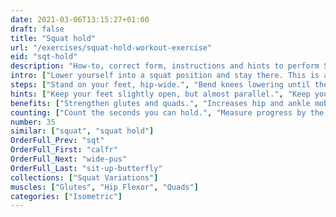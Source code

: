 ```yaml
---
date: 2021-03-06T13:15:27+01:00
draft: false
title: "Squat hold"
url: "/exercises/squat-hold-workout-exercise"
eid: "sqt-hold"
description: "How-to, correct form, instructions and hints to perform Squat hold. Similar exercises and video demo"
intro: ["Lower yourself into a squat position and stay there. This is an isometric exercise, surprisingly hard after 1 or 2 minutes, unless you have strong quads and glutes."]
steps: ["Stand on your feet, hip-wide.", "Bend knees lowering until the quads are parallel to the ground.", "Stay in this position a few seconds or minutes."]
hints: ["Keep your feet slightly open, but almost parallel.", "Keep your body straight."]
benefits: ["Strengthen glutes and quads.", "Increases hip and ankle mobility.", "Its a discrete exercise that can be done everywhere."]
counting: ["Count the seconds you can hold.", "Measure progress by the duration you support.", "Set a challenge of 60 minutes accumulated for a month.", "Create the habit of doing this regularly, for example when preparing for your tv shows or waiting for the bus."]
number: 35
similar: ["squat", "squat hold"]
OrderFull_Prev: "sqt"
OrderFull_First: "calfr"
OrderFull_Next: "wide-pus"
OrderFull_Last: "sit-up-butterfly"
collections: ["Squat Variations"]
muscles: ["Glutes", "Hip Flexor", "Quads"]
categories: ["Isometric"]
---
```


